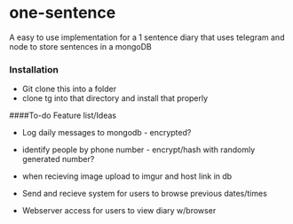 # one-sentence
A easy to use implementation for a 1 sentence diary that uses telegram and node to store sentences in a mongoDB

### Installation

- Git clone this into a folder
- clone tg into that directory and install that properly

####To-do Feature list/Ideas

- Log daily messages to mongodb - encrypted?
- identify people by phone number - encrypt/hash with randomly generated number?
- when recieving image upload to imgur and host link in db
- Send and recieve system for users to browse previous dates/times 


- Webserver access for users to view diary w/browser